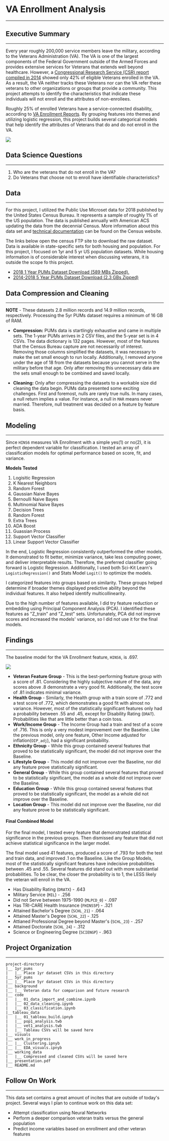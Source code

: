 # VA Enrollment  Analysis
---

## Executive Summary
---
Every year roughly 200,000 service members leave the military, according to the Veterans Administration (VA). The VA is one of the largest components of the Federal Government outside of the Armed Forces and provides extensive services for Veterans that extends well beyond healthcare.  However, a [Congressional Research Service (CSR) report compiled in 2014](https://fas.org/sgp/crs/misc/R43579.pdf) showed only 42% of eligible Veterans enrolled in the VA.  As a result, the VA neither tracks these Veterans nor can the VA refer these veterans to other organizations or groups that provide a community.  This project attempts to identify the characteristics that indicate these individuals will not enroll and the attributes of non-enrollees.

Roughly 25% of enrolled Veterans have a service-connected disability, according to [VA Enrollment Reports](https://www.va.gov/HEALTHPOLICYPLANNING/SOE2018/2018EnrolleeDataFindingsReport_9January2019Final508Compliant.pdf).  By grouping features into themes and utilizing logistic regression, this project builds several categorical models that help identify the attributes of Veterans that do and do not enroll in the VA.

![](images/enrollment.png)
## Data Science Questions
---
1. Who are the veterans that do not enroll in the VA?  
2. Do Veterans that choose not to enroll have identifiable characteristics?  

## Data
---
For this project, I utilized the Public Use Microset data for 2018 published by the United States Census Bureau.  It represents a sample of roughly 1% of the US population.  The data is published annually with American ACS updating the data from the decennial Census.  More information about this data set and [technical documentation](https://www.census.gov/programs-surveys/acs/technical-documentation/pums/documentation.html) can be found on the Census website. 

The links below open the census FTP site to download the raw dataset.  Data is available in state-specific sets for both housing and population.  For this project, I focused on 1yr and 5 yr US population datasets.  While housing information is of considerable interest when discussing veterans, it is outside the scope fo this project.

* [2018 1 Year PUMs Dataset Download (589 MBs Zipped).](https://www2.census.gov/programs-surveys/acs/data/pums/2018/1-Year/unix_pus.zip)
* [2014-2018 5 Year PUMs Dataset Download (2.3 GBs Zipped)](https://www2.census.gov/programs-surveys/acs/data/pums/2018/5-Year/unix_pus.zip)

## Data Compression and Cleaning 
---
**NOTE** - These datasets 2.8 million records and 14.9 million records, respectively.  Processing the 5yr PUMs dataset requires a minimum of 16 GB of RAM.

* **Compression:** PUMs data is startlingly exhaustive and came in multiple sets. The 1-year PUMs arrives in 2 CSV files, and the 5-year set is in 4 CSVs.  The data dictionary is 132 pages.  However, most of the features that the Census Bureau capture are not necessarily of interest.  Removing those columns simplified the datasets, it was necessary to make the set small enough to run locally. Additionally, I removed anyone under the age of 18 from the datasets because you cannot serve in the military before that age. Only after removing this unnecessary data are the sets small enough to be combined and saved locally.  

* **Cleaning:** Only after compressing the datasets to a workable size did cleaning the data begin.  PUMs data presented some exciting challenges. First and foremost, nulls are rarely true nulls.  In many cases, a null return implies a value.  For instance, a null in ```MAR``` means never married.  Therefore, null treatment was decided on a feature by feature basis.  

## Modeling
---
Since ```HINS6``` measures VA Enrollment with a simple yes(1) or no(2), it is perfect dependent variable for classification.  I tested an array of classification models for optimal performance based on score, fit, and variance.    

**Models Tested**
1. Logisitic Regression
2. K Nearest Neighbors
3. Random Forest
4. Gaussian Naive Bayes
5. Bernoulli Naive Bayes
6. Multinomial Naive Bayes
7. Decision Trees
8. Random Forest
9. Extra Trees
10. ADA Boost
11. Guassian Process
12. Support Vector Classifier
13. Linear Support Vector Classifier

In the end, Logistic Regression consistently outperformed the other models. It demonstrated to fit better, minimize variance, take less computing power, and deliver interpretable results.  Therefore, the preferred classifier going forward is Logistic Regression. Additionally, I used both Sci-Kit Learn's ```LogisticRegression()``` and Stats Model ```Logit()``` to optimize the models.

I categorized features into groups based on similarity.  These groups helped determine if broader themes displayed predictive ability beyond the individual features.  It also helped identify multicollinearity.

Due to the high number of features available, I did try feature reduction or embedding using Principal Component Analysis (PCA).   I identified these features as "Z_train" and "Z_test" sets.  Unfortunately, PCA did not improve scores and increased the models' variance, so I did not use it for the final models.

## Findings
---

The baseline model for the VA Enrollment feature, ```HINS6```, is .697.   

![](images/model_tree.png)
   
* **Veteran Feature Group** - This is the best-performing feature group with a score of .81.  Considering the highly subjective nature of the data, any scores above .8 demonstrate a very good fit.  Additionally, the test score of .81 indicates minimal variance.  
* **Health Group** -  Similarly, the Health group with a train score of .772 and a test score of .772, which demonstrates a good fit with almost no variance.  However, most of the statistically significant features only had a probability between .55 and .45, except for Disability Rating   (```DRAT```).  Probabilities like that are little better than a coin toss.
* **Work/Income Group** - The Income Group had a train and test of a score of .716.  This is only a very modest improvement over the Baseline. Like the previous model, only one feature, Other Income adjusted for inflation(```OIP_adj```), had a significant probability.
* **Ethnicity Group** - While this group contained several features that proved to be statistically significant, the model did not improve over the Baseline.
* **Lifestyle Group** - This model did not improve over the Baseline, nor did any feature prove statistically significant.
* **General Group** - While this group contained several features that proved to be statistically significant, the model as a whole did not improve over the Baseline.
* **Education Group** - While this group contained several features that proved to be statistically significant, the model as a whole did not improve over the Baseline.
* **Location Group** - This model did not improve over the Baseline, nor did any feature prove to be statistically significant.


#### Final Combined Model
For the final model, I tested every feature that demonstrated statistical significance in the previous groups.  Then dismissed any feature that did not achieve statistical significance in the larger model.  

The final model used 41 features, produced a score of .793 for both the test and train data, and improved .1 on the Baseline.  Like the Group Models, most of the statistically significant features have indecisive probabilities between .45 and .55. Several features did stand out with more substantial probabilities.  To be clear, the closer the probability is to 1, the LESS likely the veteran will enroll in the VA.

* Has Disability Rating (```DRATX```)   - .643
* Military Service (```MIL```)     - .256
* Did not Serve between 1975-1990 (```MLPCD_0```) - .097
* Has TRI-CARE Health Insurance (```FHINS5P```) - .321
* Attained Bachelor's Degree (```SCHL_21```) - .064
* Attained Master's Degree (```SCHL_22```) - .125
* Attianed Professional Degree beyond Master's (```SCHL_23```) - .257
* Attained Doctorate (```SCHL_24```) - .312
* Science or Engineering Degree (```SCIENGP```) - .963



## Project Organization
---
```
project-directory  
|__ 1yr_pums  
|   |__ Place 1yr dataset CSVs in this directory
|__ 5yr_pums 
|__ |__ Place 5yr dataset CSVs in this directory
|__ background 
|__ |__ Veteran data for comparison and future research
|__ code
|   |__ 01_data_import_and_combine.ipynb
|   |__ 02_data_cleaning.ipynb   
|   |__ 03_classification.ipynb  
|__tableau_data
|   |__ 01_tableau_build.ipnyb
|   |__ pop1_analysis.twb
|   |__ vet1_analysis.twb
|   |__ Tableau CSVs will be saved here
|__ visuals
|__ work_in_progress
|__ |__ Clustering.ipnyb
|__ |__ EDA_visuals.ipnyb
|__ working_data
|   |__ Compressed and cleaned CSVs will be saved here
|__ presentation.pdf
|__ README.md
```

## Follow On Work
---
This data set contains a great amount of incites that are outside of today's project.  Several ways I plan to continue work on this data set:

* Attempt classification using Neural Networks 
* Perform a deeper comparison veteran traits versus the general population
* Predict income variables based on enrollment and other veteran features